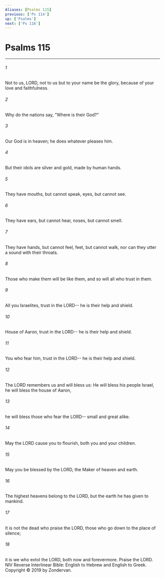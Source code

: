 ```yaml
---
Aliases: [Psalms 115]
previous: ['Ps 114']
up: ['Psalms']
next: ['Ps 116']
---
```

# Psalms 115

***


###### 1 
Not to us, LORD, not to us but to your name be the glory, because of your love and faithfulness. 

###### 2 
Why do the nations say, "Where is their God?" 

###### 3 
Our God is in heaven; he does whatever pleases him. 

###### 4 
But their idols are silver and gold, made by human hands. 

###### 5 
They have mouths, but cannot speak, eyes, but cannot see. 

###### 6 
They have ears, but cannot hear, noses, but cannot smell. 

###### 7 
They have hands, but cannot feel, feet, but cannot walk, nor can they utter a sound with their throats. 

###### 8 
Those who make them will be like them, and so will all who trust in them. 

###### 9 
All you Israelites, trust in the LORD-- he is their help and shield. 

###### 10 
House of Aaron, trust in the LORD-- he is their help and shield. 

###### 11 
You who fear him, trust in the LORD-- he is their help and shield. 

###### 12 
The LORD remembers us and will bless us: He will bless his people Israel, he will bless the house of Aaron, 

###### 13 
he will bless those who fear the LORD-- small and great alike. 

###### 14 
May the LORD cause you to flourish, both you and your children. 

###### 15 
May you be blessed by the LORD, the Maker of heaven and earth. 

###### 16 
The highest heavens belong to the LORD, but the earth he has given to mankind. 

###### 17 
It is not the dead who praise the LORD, those who go down to the place of silence; 

###### 18 
it is we who extol the LORD, both now and forevermore. Praise the LORD. NIV Reverse Interlinear Bible: English to Hebrew and English to Greek. Copyright © 2019 by Zondervan.
